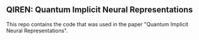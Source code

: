 ## QIREN: Quantum Implicit Neural Representations
This repo contains the code that was used in the paper "Quantum Implicit Neural Representations".
